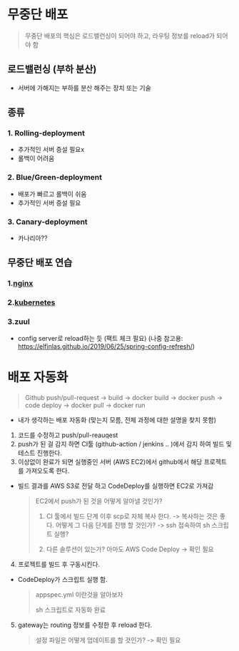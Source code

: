 # 무중단 배포
> 무중단 배포의 핵심은 로드밸런싱이 되어야 하고, 라우팅 정보를 reload가 되어야 함

## 로드밸런싱 (부하 분산)
- 서버에 가해지는 부하를 분산 해주는 장치 또는 기술

## 종류
### 1. Rolling-deployment
- 추가적인 서버 증설 필요x
- 롤백이 어려움
### 2. Blue/Green-deployment
- 배포가 빠르고 롤백이 쉬움
- 추가적인 서버 증설 필요
### 3. Canary-deployment
- 카나리아??

## 무중단 배포 연습
### 1.[nginx](https://github.com/zkdlu/deployment-example/blob/main/nginx/%EB%AC%B4%EC%A4%91%EB%8B%A8%EB%B0%B0%ED%8F%AC.md)

### 2.[kubernetes](https://github.com/zkdlu/deployment-example/blob/main/kubernetes/%EB%AC%B4%EC%A4%91%EB%8B%A8%EB%B0%B0%ED%8F%AC.md)

### 3.zuul
- config server로 reload하는 듯 (팩트 체크 필요) (나중 참고용: https://elfinlas.github.io/2019/06/25/spring-config-refresh/)

# 배포 자동화
> Github push/pull-request -> build -> docker build -> docker push -> code deploy -> docker pull -> docker run

- 내가 생각하는 배포 자동화 (맞는지 모름, 전체 과정에 대한 설명을 찾지 못함)
1. 코드를 수정하고 push/pull-reauqest
2. push가 된 걸 감지 하면 CI툴 (github-action / jenkins .. )에서 감지 하여 빌드 및 테스트 진행한다.
3. 이상없이 완료가 되면 실행중인 서버 (AWS EC2)에서 github에서 해당 프로젝트를 가져오도록 한다. 
- 빌드 결과를 AWS S3로 전달 하고 CodeDeploy를 실행하면 EC2로 가져감
    > EC2에서 push가 된 것을 어떻게 알아낼 것인가?
    >
    > 1. CI 툴에서 빌드 단계 이후 scp로 자체 복사 한다. -> 복사하는 것은 좋다. 어떻게 그 다음 단계를 진행 할 것인가? -> ssh 접속하여 sh 스크립트 실행?
    > 
    > 2. 다른 솔루션이 있는가? 아마도 AWS Code Deploy -> 확인 필요  
4. 프로젝트를 빌드 후 구동시킨다.
- CodeDeploy가 스크립트 실행 함.
    > appspec.yml 이란것을 알아보자
    >
    > sh 스크립트로 자동화 완료
5. gateway는 routing 정보를 수정한 후 reload 한다.
   
    > 설정 파일은 어떻게 업데이트를 할 것인가? -> 확인 필요
